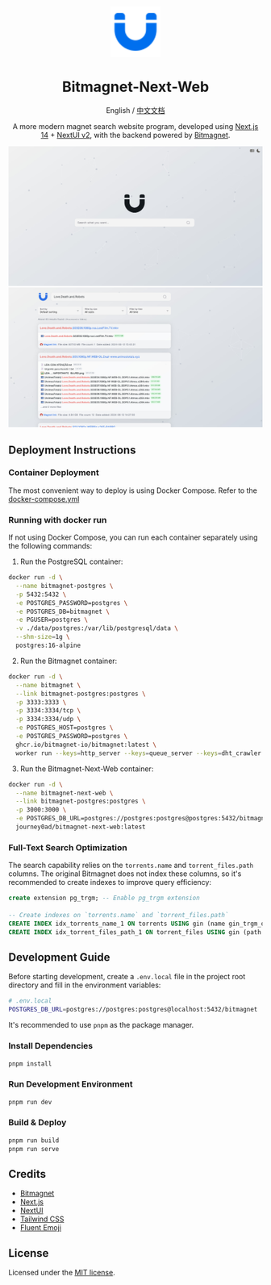 <div align="center">
<img src=".readme/Logo.svg" width="100" height="100" alt="Bitmagnet-Next-Web" />

<h1>Bitmagnet-Next-Web</h1>

English / [中文文档](./README_zh-CN.md)

A more modern magnet search website program, developed using [Next.js 14](https://nextjs.org/docs/getting-started) + [NextUI v2](https://nextui.org/), with the backend powered by [Bitmagnet](https://github.com/bitmagnet-io/bitmagnet).

![Index](.readme/en_Index.jpg)
![Search](.readme/en_Search.jpg)

</div>

## Deployment Instructions

### Container Deployment

The most convenient way to deploy is using Docker Compose. Refer to the [docker-compose.yml](./docker-compose.yml)

### Running with docker run

If not using Docker Compose, you can run each container separately using the following commands:

1. Run the PostgreSQL container:

```bash
docker run -d \
  --name bitmagnet-postgres \
  -p 5432:5432 \
  -e POSTGRES_PASSWORD=postgres \
  -e POSTGRES_DB=bitmagnet \
  -e PGUSER=postgres \
  -v ./data/postgres:/var/lib/postgresql/data \
  --shm-size=1g \
  postgres:16-alpine
```

2. Run the Bitmagnet container:

```bash
docker run -d \
  --name bitmagnet \
  --link bitmagnet-postgres:postgres \
  -p 3333:3333 \
  -p 3334:3334/tcp \
  -p 3334:3334/udp \
  -e POSTGRES_HOST=postgres \
  -e POSTGRES_PASSWORD=postgres \
  ghcr.io/bitmagnet-io/bitmagnet:latest \
  worker run --keys=http_server --keys=queue_server --keys=dht_crawler
```

3. Run the Bitmagnet-Next-Web container:

```bash
docker run -d \
  --name bitmagnet-next-web \
  --link bitmagnet-postgres:postgres \
  -p 3000:3000 \
  -e POSTGRES_DB_URL=postgres://postgres:postgres@postgres:5432/bitmagnet \
  journey0ad/bitmagnet-next-web:latest
```

### Full-Text Search Optimization

The search capability relies on the `torrents.name` and `torrent_files.path` columns. The original Bitmagnet does not index these columns, so it's recommended to create indexes to improve query efficiency:

```sql
create extension pg_trgm; -- Enable pg_trgm extension

-- Create indexes on `torrents.name` and `torrent_files.path`
CREATE INDEX idx_torrents_name_1 ON torrents USING gin (name gin_trgm_ops);
CREATE INDEX idx_torrent_files_path_1 ON torrent_files USING gin (path gin_trgm_ops);
```

## Development Guide

Before starting development, create a `.env.local` file in the project root directory and fill in the environment variables:

```bash
# .env.local
POSTGRES_DB_URL=postgres://postgres:postgres@localhost:5432/bitmagnet
```

It's recommended to use `pnpm` as the package manager.

### Install Dependencies

```bash
pnpm install
```

### Run Development Environment

```bash
pnpm run dev
```

### Build & Deploy

```bash
pnpm run build
pnpm run serve
```

## Credits

- [Bitmagnet](https://github.com/bitmagnet-io/bitmagnet)
- [Next.js](https://nextjs.org/)
- [NextUI](https://nextui.org/)
- [Tailwind CSS](https://tailwindcss.com/)
- [Fluent Emoji](https://github.com/microsoft/fluentui-emoji)

## License

Licensed under the [MIT license](./LICENSE).
